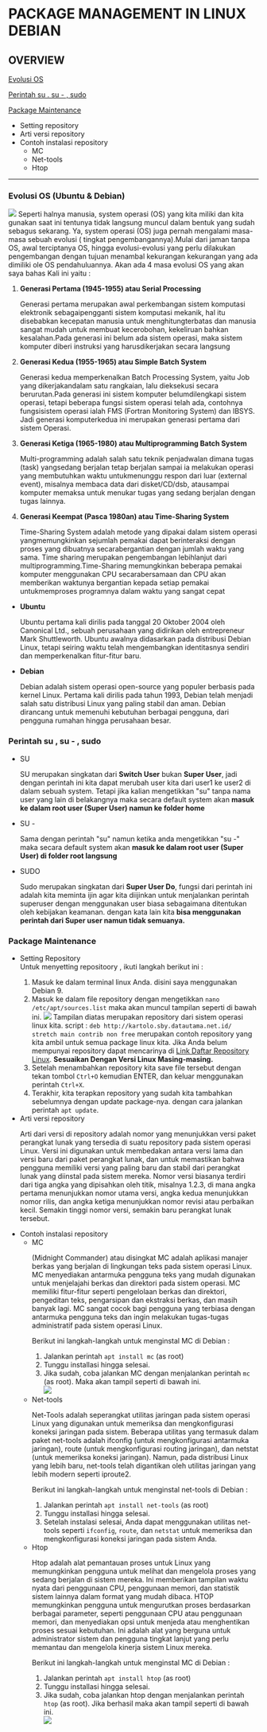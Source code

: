 # PACKAGE MANAGEMENT IN LINUX DEBIAN 
## OVERVIEW
[Evolusi OS](#evolusi-os-ubuntu--debian)

[Perintah su . su - , sudo](#perintah-su--su----sudo)

[Package Maintenance](#package-maintenance)

* Setting repository
* Arti versi repository
* Contoh instalasi repository
  * MC
  * Net-tools
  * Htop

<hr>


### Evolusi OS (Ubuntu & Debian)
<img src="image/evolusi%20os.jpg">
Seperti halnya manusia, system operasi (OS) yang kita miliki dan kita gunakan saat ini tentunya tidak langsung muncul dalam bentuk yang sudah sebagus sekarang. Ya, system operasi (OS) juga pernah mengalami masa-masa sebuah evolusi ( tingkat pengembangannya).Mulai dari jaman tanpa OS, awal terciptanya OS, hingga evolusi-evolusi yang perlu dilakukan pengembangan dengan tujuan menambal kekurangan kekurangan yang ada dimiliki ole OS pendahuluannya. Akan ada 4 masa evolusi OS yang akan saya bahas Kali ini yaitu :

1. <strong>Generasi Pertama (1945-1955) atau Serial Processing</strong>
   <p>Generasi pertama merupakan awal perkembangan sistem komputasi elektronik sebagaipengganti sistem komputasi mekanik, hal itu disebabkan kecepatan manusia untuk menghitungterbatas dan manusia sangat mudah untuk membuat kecerobohan, kekeliruan bahkan kesalahan.Pada generasi ini belum ada sistem operasi, maka sistem komputer diberi instruksi yang harusdikerjakan secara langsung</p>
2. <strong>Generasi Kedua (1955-1965) atau Simple Batch System</strong>
   <p>Generasi kedua memperkenalkan Batch Processing System, yaitu Job yang dikerjakandalam satu rangkaian, lalu dieksekusi secara berurutan.Pada generasi ini sistem komputer belumdilengkapi sistem operasi,   tetapi  beberapa  fungsi sistem operasi telah ada, contohnya   fungsisistem operasi   ialah  FMS  (Fortran   Monitoring  System)   dan IBSYS.  Jadi   generasi  komputerkedua ini merupakan generasi pertama dari sistem Operasi.</p>
3. <strong>Generasi Ketiga (1965-1980) atau Multiprogramming Batch System</strong>
   <p>Multi-programming adalah   salah   satu   teknik   penjadwalan   dimana   tugas   (task)   yangsedang berjalan tetap berjalan sampai ia melakukan operasi yang membutuhkan waktu untukmenunggu respon dari luar (external event), misalnya membaca data dari disket/CD/dsb, atausampai komputer memaksa untuk menukar tugas yang sedang berjalan dengan tugas lainnya.</p>
4. <strong>Generasi Keempat (Pasca 1980an) atau Time-Sharing System </strong>
   <p>
   Time-Sharing   System adalah metode   yang   dipakai   dalam   sistem   operasi   yangmemungkinkan   sejumlah   pemakai   dapat   berinteraksi   dengan   proses   yang   dibuatnya   secarabergantian   dengan   jumlah   waktu   yang   sama.  Time   sharing   merupakan   pengembangan   lebihlanjut dari multiprogramming.Time-Sharing   memungkinkan  beberapa  pemakai   komputer  menggunakan   CPU   secarabersamaan   dan   CPU   akan   memberikan   waktunya   bergantian   kepada   setiap   pemakai   untukmemproses programnya dalam waktu yang sangat cepat
   </p>
* <strong>Ubuntu</strong>
  <p>Ubuntu pertama kali dirilis pada tanggal 20 Oktober 2004 oleh Canonical Ltd., sebuah perusahaan yang didirikan oleh entrepreneur Mark Shuttleworth. Ubuntu awalnya didasarkan pada distribusi Debian Linux, tetapi seiring waktu telah mengembangkan identitasnya sendiri dan memperkenalkan fitur-fitur baru.</p>
* <strong>Debian</strong>
  <p>
  Debian adalah sistem operasi open-source yang populer berbasis pada kernel Linux. Pertama kali dirilis pada tahun 1993, Debian telah menjadi salah satu distribusi Linux yang paling stabil dan aman. Debian dirancang untuk memenuhi kebutuhan berbagai pengguna, dari pengguna rumahan hingga perusahaan besar.
  </p>



### Perintah su , su - , sudo
* SU
  <p>SU merupakan singkatan dari <strong>Switch User</strong> bukan <strong>Super User</strong>, jadi dengan perintah ini kita dapat merubah user kita dari user1 ke user2 di dalam sebuah system. Tetapi jika kalian mengetikkan "su" tanpa nama user yang lain di belakangnya maka secara default system akan <strong >masuk ke dalam root user (Super User) namun ke folder home</strong></p>
* SU - 
  <p>Sama dengan perintah "su" namun ketika anda mengetikkan "su -" maka secara default system akan <strong >masuk ke dalam root user (Super User) di folder root langsung </strong></p></p>
* SUDO
  <p>Sudo merupakan singkatan dari <strong>Super User Do</strong>, fungsi dari perintah ini adalah kita meminta ijin agar kita diijinkan untuk menjalankan perintah superuser dengan menggunakan user biasa sebagaimana ditentukan oleh kebijakan keamanan. dengan kata lain kita <strong>bisa menggunakan perintah dari Super user namun tidak semuanya.</strong></p>

### Package Maintenance
<ul>
    <li>Setting Repository</li>
    Untuk menyetting repositoory , ikuti langkah berikut ini :
    <ol style="1">
        <li>
            Masuk ke dalam terminal linux Anda. disini saya menggunakan Debian 9.
        </li>
        <li>
            Masuk ke dalam file repository dengan mengetikkan <code>nano /etc/apt/sources.list</code> maka akan muncul tampilan seperti di bawah ini.
            <img src="image/repo.jpg">
            Tampilan diatas merupakan repository dari sistem operasi linux kita. script :
            <code>deb http://kartolo.sby.datautama.net.id/ stretch main contrib non free</code> merupakan contoh repository yang kita ambil untuk semua package linux kita. Jika Anda belum mempunyai repository dapat mencarinya di <a href="https://www.linuxsec.org/p/daftar-repository-lokal-indonesia.html">Link Daftar Repository Linux</a>. <strong>Sesuaikan Dengan Versi Linux Masing-masing.</strong>
        </li>
        <li>
        Setelah menambahkan repository kita save file tersebut dengan tekan tombol <code>Ctrl+O</code> kemudian ENTER, dan keluar menggunakan perintah <code>Ctrl+X</code>.
        </li>
        <li>
        Terakhir, kita terapkan repository yang sudah kita tambahkan sebelumnya dengan update package-nya. dengan cara jalankan perintah <code>apt update</code>.
        </li>
    </ol>
    <li>Arti versi repository</li>
    <p>Arti dari versi di repository adalah nomor yang menunjukkan versi paket perangkat lunak yang tersedia di suatu repository pada sistem operasi Linux. Versi ini digunakan untuk membedakan antara versi lama dan versi baru dari paket perangkat lunak, dan untuk memastikan bahwa pengguna memiliki versi yang paling baru dan stabil dari perangkat lunak yang diinstal pada sistem mereka. Nomor versi biasanya terdiri dari tiga angka yang dipisahkan oleh titik, misalnya 1.2.3, di mana angka pertama menunjukkan nomor utama versi, angka kedua menunjukkan nomor rilis, dan angka ketiga menunjukkan nomor revisi atau perbaikan kecil. Semakin tinggi nomor versi, semakin baru perangkat lunak tersebut.</p>
    <li>Contoh instalasi repository
        <ul>
            <li>MC
                <p>(Midnight Commander) atau disingkat MC adalah aplikasi manajer berkas yang berjalan di lingkungan teks pada sistem operasi Linux. MC menyediakan antarmuka pengguna teks yang mudah digunakan untuk menjelajahi berkas dan direktori pada sistem operasi. MC memiliki fitur-fitur seperti pengelolaan berkas dan direktori, pengeditan teks, pengarsipan dan ekstraksi berkas, dan masih banyak lagi. MC sangat cocok bagi pengguna yang terbiasa dengan antarmuka pengguna teks dan ingin melakukan tugas-tugas administratif pada sistem operasi Linux.</p>
                <p>Berikut ini langkah-langkah untuk menginstal MC di Debian : </p>
                <ol style="1">
                    <li>Jalankan perintah <code>apt install mc</code> (as root)</li>
                    <li>Tunggu installasi hingga selesai.</li>
                    <li>Jika sudah, coba jalankan MC dengan menjalankan perintah <code>mc</code> (as root). Maka akan tampil seperti di bawah ini. <br> <img src="image/mc.jpg"></li>
                </ol>
            </li>
            <li>Net-tools
                <p>Net-Tools adalah seperangkat utilitas jaringan pada sistem operasi Linux yang digunakan untuk memeriksa dan mengkonfigurasi koneksi jaringan pada sistem. Beberapa utilitas yang termasuk dalam paket net-tools adalah ifconfig (untuk mengkonfigurasi antarmuka jaringan), route (untuk mengkonfigurasi routing jaringan), dan netstat (untuk memeriksa koneksi jaringan). Namun, pada distribusi Linux yang lebih baru, net-tools telah digantikan oleh utilitas jaringan yang lebih modern seperti iproute2.</p>
                <p>Berikut ini langkah-langkah untuk menginstal net-tools di Debian : </p>
                <ol style="1">
                    <li>Jalankan perintah <code>apt install net-tools</code> (as root)</li>
                    <li>Tunggu installasi hingga selesai.</li>
                    <li>Setelah instalasi selesai, Anda dapat menggunakan utilitas net-tools seperti <code>ifconfig</code>, <code>route</code>, dan <code>netstat</code> untuk memeriksa dan mengkonfigurasi koneksi jaringan pada sistem Anda.
                </ol>
            </li>
            <li>Htop
            <p>Htop adalah alat pemantauan proses untuk Linux yang memungkinkan pengguna untuk melihat dan mengelola proses yang sedang berjalan di sistem mereka. Ini memberikan tampilan waktu nyata dari penggunaan CPU, penggunaan memori, dan statistik sistem lainnya dalam format yang mudah dibaca. HTOP memungkinkan pengguna untuk mengurutkan proses berdasarkan berbagai parameter, seperti penggunaan CPU atau penggunaan memori, dan menyediakan opsi untuk menjeda atau menghentikan proses sesuai kebutuhan. Ini adalah alat yang berguna untuk administrator sistem dan pengguna tingkat lanjut yang perlu memantau dan mengelola kinerja sistem Linux mereka.</p>
            <p>Berikut ini langkah-langkah untuk menginstal MC di Debian : </p>
                <ol style="1">
                    <li>Jalankan perintah <code>apt install htop</code> (as root)</li>
                    <li>Tunggu installasi hingga selesai.</li>
                    <li>Jika sudah, coba jalankan htop dengan menjalankan perintah <code>htop</code> (as root). Jika berhasil maka akan tampil seperti di bawah ini. <br> <img src="image/htop.jpg"></li>
                </ol>
            </li>
        </ul>
    </li>
</ul>